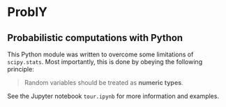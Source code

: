 # ProblY
## Probabilistic computations with Python

This Python module was written to overcome some limitations of `scipy.stats`. Most importantly, this is done by obeying the following principle:
> Random variables should be treated as **numeric types**.

See the Jupyter notebook `tour.ipynb` for more information and examples.